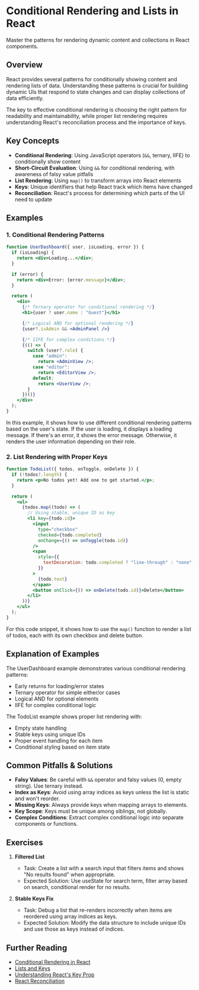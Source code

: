 # Conditional Rendering and Lists in React

Master the patterns for rendering dynamic content and collections in React components.

## Overview

React provides several patterns for conditionally showing content and rendering lists of data. Understanding these patterns is crucial for building dynamic UIs that respond to state changes and can display collections of data efficiently.

The key to effective conditional rendering is choosing the right pattern for readability and maintainability, while proper list rendering requires understanding React's reconciliation process and the importance of keys.

## Key Concepts

- **Conditional Rendering**: Using JavaScript operators (`&&`, ternary, IIFE) to conditionally show content
- **Short-Circuit Evaluation**: Using `&&` for conditional rendering, with awareness of falsy value pitfalls
- **List Rendering**: Using `map()` to transform arrays into React elements
- **Keys**: Unique identifiers that help React track which items have changed
- **Reconciliation**: React's process for determining which parts of the UI need to update

## Examples

### 1. Conditional Rendering Patterns

```jsx
function UserDashboard({ user, isLoading, error }) {
  if (isLoading) {
    return <div>Loading...</div>;
  }

  if (error) {
    return <div>Error: {error.message}</div>;
  }

  return (
    <div>
      {/* Ternary operator for conditional rendering */}
      <h1>{user ? user.name : "Guest"}</h1>

      {/* Logical AND for optional rendering */}
      {user?.isAdmin && <AdminPanel />}

      {/* IIFE for complex conditions */}
      {(() => {
        switch (user?.role) {
          case "admin":
            return <AdminView />;
          case "editor":
            return <EditorView />;
          default:
            return <UserView />;
        }
      })()}
    </div>
  );
}
```

In this example, it shows how to use different conditional rendering patterns based on the user's state. If the user is loading, it displays a loading message. If there's an error, it shows the error message. Otherwise, it renders the user information depending on their role.

### 2. List Rendering with Proper Keys

```jsx
function TodoList({ todos, onToggle, onDelete }) {
  if (!todos?.length) {
    return <p>No todos yet! Add one to get started.</p>;
  }

  return (
    <ul>
      {todos.map((todo) => (
        // Using stable, unique ID as key
        <li key={todo.id}>
          <input
            type="checkbox"
            checked={todo.completed}
            onChange={() => onToggle(todo.id)}
          />
          <span
            style={{
              textDecoration: todo.completed ? "line-through" : "none",
            }}
          >
            {todo.text}
          </span>
          <button onClick={() => onDelete(todo.id)}>Delete</button>
        </li>
      ))}
    </ul>
  );
}
```

For this code snippet, it shows how to use the `map()` function to render a list of todos, each with its own checkbox and delete button.

## Explanation of Examples

The UserDashboard example demonstrates various conditional rendering patterns:

- Early returns for loading/error states
- Ternary operator for simple either/or cases
- Logical AND for optional elements
- IIFE for complex conditional logic

The TodoList example shows proper list rendering with:

- Empty state handling
- Stable keys using unique IDs
- Proper event handling for each item
- Conditional styling based on item state

## Common Pitfalls & Solutions

- **Falsy Values**: Be careful with `&&` operator and falsy values (0, empty string). Use ternary instead.
- **Index as Keys**: Avoid using array indices as keys unless the list is static and won't reorder.
- **Missing Keys**: Always provide keys when mapping arrays to elements.
- **Key Scope**: Keys must be unique among siblings, not globally.
- **Complex Conditions**: Extract complex conditional logic into separate components or functions.

## Exercises

1. **Filtered List**

   - Task: Create a list with a search input that filters items and shows "No results found" when appropriate.
   - Expected Solution: Use useState for search term, filter array based on search, conditional render for no results.

2. **Stable Keys Fix**
   - Task: Debug a list that re-renders incorrectly when items are reordered using array indices as keys.
   - Expected Solution: Modify the data structure to include unique IDs and use those as keys instead of indices.

## Further Reading

- [Conditional Rendering in React](https://reactjs.org/docs/conditional-rendering.html)
- [Lists and Keys](https://reactjs.org/docs/lists-and-keys.html)
- [Understanding React's Key Prop](https://kentcdodds.com/blog/understanding-reacts-key-prop)
- [React Reconciliation](https://reactjs.org/docs/reconciliation.html)
